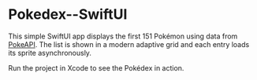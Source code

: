 # Pokedex--SwiftUI

This simple SwiftUI app displays the first 151 Pokémon using data from [PokeAPI](https://pokeapi.co/). The list is shown in a modern adaptive grid and each entry loads its sprite asynchronously.

Run the project in Xcode to see the Pokédex in action.
